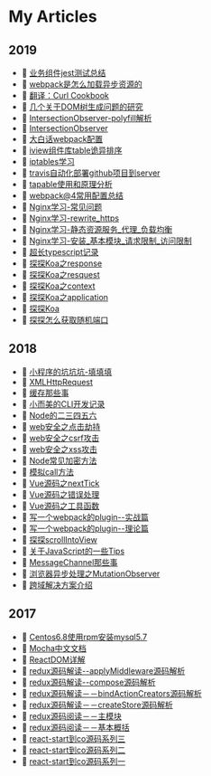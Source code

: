 # My Articles
## 2019
- :book: [业务组件jest测试总结](/2019/业务组件jest测试总结.html)
- :book: [webpack是怎么加载异步资源的](/2019/webpack是怎么加载异步资源的.html)
- :book: [翻译：Curl Cookbook](/translate.html)
- :book: [几个关于DOM树生成问题的研究](/2019/几个关于DOM树生成问题的研究.html)
- :book: [IntersectionObserver-polyfill解析](/2019/IntersectionObserver-polyfill解析.html)
- :book: [IntersectionObserver](/2019/IntersectionObserver.html)
- :book: [大白话webpack配置](/2019/大白话webpack配置.html)
- :book: [iview组件库table诡异排序](/2019/iview组件库table诡异排序.html)
- :book: [iptables学习](/2019/iptables学习.html)
- :book: [travis自动化部署github项目到server](/2019/travis自动化部署github项目到server.html)
- :book: [tapable使用和原理分析](/2019/tapable使用和原理分析.html)
- :book: [webpack@4常用配置总结](/2019/webpack@4常用配置总结.html)
- :book: [Nginx学习-常见问题](/2019/Nginx学习-常见问题.html)
- :book: [Nginx学习-rewrite_https](/2019/Nginx学习-rewrite_https.html)
- :book: [Nginx学习-静态资源服务_代理_负载均衡](/2019/Nginx学习-静态资源服务_代理_负载均衡.html)
- :book: [Nginx学习-安装_基本模块_请求限制_访问限制](/2019/Nginx学习-安装_基本模块_请求限制_访问限制.html)
- :book: [超长typescript记录](/2019/超长typescript记录.html)
- :book: [探探Koa之response](/2019/探探Koa之response.html)
- :book: [探探Koa之resquest](/2019/探探Koa之resquest.html)
- :book: [探探Koa之context](/2019/探探Koa之context.html)
- :book: [探探Koa之application](/2019/探探Koa之application.html)
- :book: [探探Koa](/2019/探探Koa.html)
- :book: [探探怎么获取随机端口](/2019/探探怎么获取随机端口.html)
## 2018
- :book: [小程序的坑坑坑-填填填](/2018/小程序的坑坑坑-填填填.html)
- :book: [XMLHttpRequest](/2018/XMLHttpRequest.html)
- :book: [缓存那些事](/2018/缓存那些事.html)
- :book: [小而美的CLI开发记录](/2018/小而美的CLI开发记录.html)
- :book: [Node的二三四五六](/2018/Node的二三四五六.html)
- :book: [web安全之点击劫持](/2018/web安全之点击劫持.html)
- :book: [web安全之csrf攻击](/2018/web安全之csrf攻击.html)
- :book: [web安全之xss攻击](/2018/web安全之xss攻击.html)
- :book: [Node常见加密方法](/2018/Node常见加密方法.html)
- :book: [模拟call方法](/2018/模拟call方法.html)
- :book: [Vue源码之nextTick](/2018/Vue源码之nextTick.html)
- :book: [Vue源码之错误处理](/2018/Vue源码之错误处理.html)
- :book: [Vue源码之工具函数](/2018/Vue源码之工具函数.html)
- :book: [写一个webpack的plugin--实战篇](/2018/写一个webpack的plugin--实战篇.html)
- :book: [写一个webpack的plugin--理论篇](/2018/写一个webpack的plugin--理论篇.html)
- :book: [探探scrollIntoView](/2018/探探scrollIntoView.html)
- :book: [关于JavaScript的一些Tips](/2018/关于JavaScript的一些Tips.html)
- :book: [MessageChannel那些事](/2018/MessageChannel那些事.html)
- :book: [浏览器异步处理之MutationObserver](/2018/浏览器异步处理之MutationObserver.html)
- :book: [跨域解决方案介绍](/2018/跨域解决方案.html)

## 2017
- :book: [Centos6.8使用rpm安装mysql5.7](/2017/Centos6.8使用rpm安装mysql5.7.html)
- :book: [Mocha中文文档](/2017/Mocha中文文档.html)
- :book: [ReactDOM详解](/2017/ReactDOM详解.html)
- :book: [redux源码解读--applyMiddleware源码解析](/2017/redux源码解读--applyMiddleware源码解析.html)
- :book: [redux源码解读--compose源码解析](/2017/redux源码解读--compose源码解析.html)
- :book: [redux源码解读－－bindActionCreators源码解析](/2017/redux源码解读－－bindActionCreators源码解析.html)
- :book: [redux源码解读－－createStore源码解析](/2017/redux源码解读－－createStore源码解析.html)
- :book: [redux源码阅读－－主模块](/2017/redux源码阅读－－主模块.html)
- :book: [redux源码阅读－－基本概括](/2017/redux源码阅读－－基本概括.html)
- :book: [react-start到co源码系列三](/2017/react-start到co源码系列三.html)
- :book: [react-start到co源码系列二](/2017/react-start到co源码系列二.html)
- :book: [react-start到co源码系列一](/2017/react-start到co源码系列一.html)